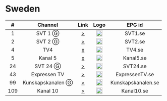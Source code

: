 <h1>Sweden</h1>

| #   | Channel        | Link  | Logo | EPG id |
|:---:|:--------------:|:-----:|:----:|:------:|
| 1   | SVT 1    Ⓖ | [>](https://ed2.cdn.svt.se/ed7/d1/c/se/svt1/manifest.mpd?defaultSubLang=1) | <img height="20" src="https://i.imgur.com/ZoBXmOO.png"/> | SVT1.se |
| 2   | SVT 2   Ⓖ | [>](https://ed2.cdn.svt.se/ed7/d1/c/se/svt2/manifest.mpd?defaultSubLang=1) | <img height="20" src="https://i.imgur.com/iB3veGx.png"/> | SVT2.se |
| 4   | TV4       | [x]() | <img height="20" src="https://i.imgur.com/nyLmev6.png"/> | TV4.se |
| 5   | Kanal 5   | [x]() | <img height="20" src="https://i.imgur.com/8FeQ4ev.png"/> | Kanal5.se |
| 24   | SVT 24   Ⓖ | [>](https://ed2.cdn.svt.se/ed7/d1/c/se/svtb/manifest.mpd?defaultSubLang=1) | <img height="20" src="https://i.imgur.com/o9M7Tiq.png"/> | SVT24.se |
| 43   | Expressen TV    | [>](https://cdn0-03837-liveedge0.dna.ip-only.net/03837-liveedge0/smil:03837-tx2/playlist.m3u8) | <img height="20" src="[https://i.imgur.com/8EjMSr7.png](https://i.imgur.com/8EjMSr7.png)"/> | ExpressenTV.se |
| 99   | Kunskapskanalen   Ⓖ | [>](https://ed2.cdn.svt.se/ed7/d1/c/se/svtk/manifest.mpd?defaultSubLang=1) | <img height="20" src="https://i.imgur.com/9YBxoGc.png"/> | Kunskapskanalen.se |
| 109  | Kanal 10    | [>](https://rrr.sz.xlcdn.com/?account=cn_kanal10media&file=live_transcoded&type=live&service=wowza&protocol=https&output=playlist.m3u8) | <img height="20" src="[https://i.imgur.com/vlh699v.png](https://i.imgur.com/vlh699v.png)"/> | Kanal10.se |
